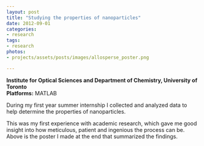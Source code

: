 ```yaml
---
layout: post
title: "Studying the properties of nanoparticles"
date: 2012-09-01
categories:
- research
tags:
- research
photos:
- projects/assets/posts/images/allosperse_poster.png

---
```

**Institute for Optical Sciences and Department of Chemistry, University of Toronto**  
**Platforms:** MATLAB  

During my first year summer internship I collected and analyzed data to help determine the properties of nanoparticles.

<!-- more -->

This was my first experience with academic research, which gave me good insight into how meticulous, patient and ingenious the process can be. Above is the poster I made at the end that summarized the findings.